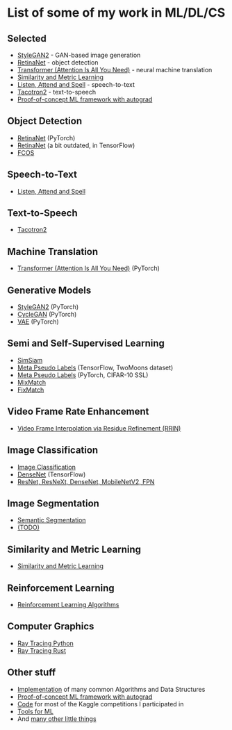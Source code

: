 # List of some of my work in ML/DL/CS 

## Selected
* [StyleGAN2](./stylegan) - GAN-based image generation
* [RetinaNet](https://github.com/v-shmyhlo/object_detection_pytorch) - object detection
* [Transformer (Attention Is All You Need)](https://github.com/v-shmyhlo/transformer-pytorch) - neural machine translation
* [Similarity and Metric Learning](https://github.com/v-shmyhlo/similarity-learning) 
* [Listen, Attend and Spell](https://github.com/v-shmyhlo/listen-attend-and-speell-pytorch) - speech-to-text
* [Tacotron2](./tacotron) - text-to-speech
* [Proof-of-concept ML framework with autograd](https://github.com/v-shmyhlo/flambeau)

## Object Detection
* [RetinaNet](https://github.com/v-shmyhlo/object_detection_pytorch) (PyTorch)
* [RetinaNet](https://github.com/v-shmyhlo/retinanet-tensorflow) (a bit outdated, in TensorFlow)
* [FCOS](./fcos)

## Speech-to-Text
* [Listen, Attend and Spell](https://github.com/v-shmyhlo/listen-attend-and-speell-pytorch)

## Text-to-Speech
* [Tacotron2](./tacotron) 

## Machine Translation
* [Transformer (Attention Is All You Need)](https://github.com/v-shmyhlo/transformer-pytorch) (PyTorch)

## Generative Models
* [StyleGAN2](./stylegan) (PyTorch)
* [CycleGAN](./cycle_gan) (PyTorch)
* [VAE](./vae) (PyTorch)

## Semi and Self-Supervised Learning
* [SimSiam](./sim_siam)
* [Meta Pseudo Labels](./mpl_tf) (TensorFlow, TwoMoons dataset)
* [Meta Pseudo Labels](./mpl_torch) (PyTorch, CIFAR-10 SSL)
* [MixMatch](./mix_match) 
* [FixMatch](./fix_match) 

## Video Frame Rate Enhancement
* [Video Frame Interpolation via Residue Refinement (RRIN)](./rrin)

## Image Classification
* [Image Classification](./classification)
* [DenseNet](https://github.com/v-shmyhlo/densenet-tensorflow) (TensorFlow)
* [ResNet, ResNeXt, DenseNet, MobileNetV2, FPN](https://github.com/v-shmyhlo/baselines)

## Image Segmentation
* [Semantic Segmentation](./segmentation)
* [(TODO)](https://github.com/v-shmyhlo/segmentation-tensorflow)

## Similarity and Metric Learning
* [Similarity and Metric Learning](https://github.com/v-shmyhlo/similarity-learning)

## Reinforcement Learning
* [Reinforcement Learning Algorithms](https://github.com/v-shmyhlo/reinforcement-learning)

## Computer Graphics
* [Ray Tracing Python](./ray_tracing)
* [Ray Tracing Rust](./ray_tracing_rust)

## Other stuff
* [Implementation](https://github.com/v-shmyhlo/algorithms) of many common Algorithms and Data Structures
* [Proof-of-concept ML framework with autograd](https://github.com/v-shmyhlo/flambeau)
* [Code](https://github.com/v-shmyhlo/kaggle) for most of the Kaggle competitions I participated in
* [Tools for ML](https://github.com/v-shmyhlo/all_the_tools)
* And [many other little things](https://github.com/v-shmyhlo/machine-learning-playground)
